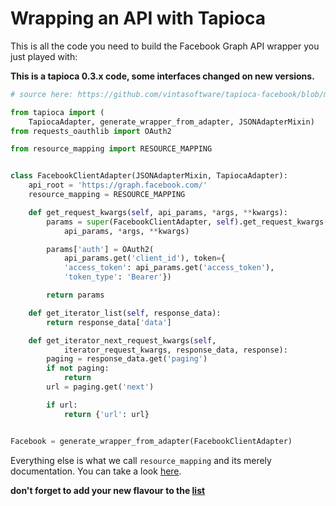 # Wrapping an API with Tapioca

This is all the code you need to build the Facebook Graph API wrapper you just played with:

**This is a tapioca 0.3.x code, some interfaces changed on new versions.**
``` python
# source here: https://github.com/vintasoftware/tapioca-facebook/blob/master/tapioca_facebook/tapioca_facebook.py

from tapioca import (
    TapiocaAdapter, generate_wrapper_from_adapter, JSONAdapterMixin)
from requests_oauthlib import OAuth2

from resource_mapping import RESOURCE_MAPPING


class FacebookClientAdapter(JSONAdapterMixin, TapiocaAdapter):
    api_root = 'https://graph.facebook.com/'
    resource_mapping = RESOURCE_MAPPING

    def get_request_kwargs(self, api_params, *args, **kwargs):
        params = super(FacebookClientAdapter, self).get_request_kwargs(
            api_params, *args, **kwargs)

        params['auth'] = OAuth2(
            api_params.get('client_id'), token={
            'access_token': api_params.get('access_token'),
            'token_type': 'Bearer'})

        return params

    def get_iterator_list(self, response_data):
        return response_data['data']

    def get_iterator_next_request_kwargs(self,
            iterator_request_kwargs, response_data, response):
        paging = response_data.get('paging')
        if not paging:
            return
        url = paging.get('next')

        if url:
            return {'url': url}


Facebook = generate_wrapper_from_adapter(FacebookClientAdapter)
```
Everything else is what we call ```resource_mapping``` and its merely documentation. You can take a look  [here](https://github.com/vintasoftware/tapioca-facebook/blob/master/tapioca_facebook/resource_mapping.py).

**don't forget to add your new flavour to the [list](flavours.md)**
